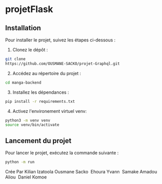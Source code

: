 # projetFlask

## Installation

Pour installer le projet, suivez les étapes ci-dessous :

1. Clonez le dépôt :
  ```bash
  git clone
  https://github.com/OUSMANE-SACKO/projet-Graphql.git
  ```
2. Accédez au répertoire du projet :
  ```bash
  cd manga-backend
  ```
3. Installez les dépendances :
  ```bash
  pip install -r requirements.txt
  ```
4. Activez l'environement virtuel venv:
  ```bash
  python3 -m venv venv
  source venv/bin/activate
  ```


## Lancement du projet

Pour lancer le projet, exécutez la commande suivante :
```bash
python -m run
```
Crée Par  Kilian Izatoola​
Ousmane Sacko ​
Ehoura Yvann ​
Samake Amadou Aliou ​
Daniel Komoe​
